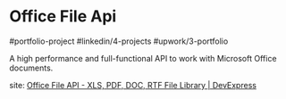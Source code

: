 # Office File Api

#portfolio-project
#linkedin/4-projects
#upwork/3-portfolio

A high performance and full-functional API to work with Microsoft Office documents.

site: [Office File API - XLS, PDF, DOC, RTF File Library | DevExpress](https://www.devexpress.com/products/net/office-file-api/)